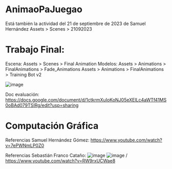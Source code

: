 # AnimaoPaJuegao
Está también la actividad del 21 de septiembre de 2023 de Samuel Hernández
Assets > Scenes > 21092023



# Trabajo Final:
Escena: Assets > Scenes > Final Animation
Modelos: 
Assets > Animations > FinalAnimations > Fade_Animations
Assets > Animations > FinalAnimations > Training Bot v2

![image](https://github.com/SamuelElHG/AnimaoPaJuegao/assets/94467746/534fc6b5-a010-4b3e-ae64-f8a47b2e4b2d)

Doc evaluación: https://docs.google.com/document/d/1ctkrmXuIoKoNJ05eXElLc4aWTf41MS0oBAd079TSIRg/edit?usp=sharing



# Computación Gráfica
Referencias Samuel Hernández Gómez: https://www.youtube.com/watch?v=7ePWNmLP0Z0

Referencias Sebastián Franco Cataño:
![image](https://github.com/SamuelElHG/AnimaoPaJuegao/assets/82066007/7c31805f-0554-416f-ad8c-e55abab1f2c5)
![image](https://github.com/SamuelElHG/AnimaoPaJuegao/assets/82066007/76a5ad4f-4517-4faa-a0cf-a5c464184453)
/
https://www.youtube.com/watch?v=RW9rxUCWae8
